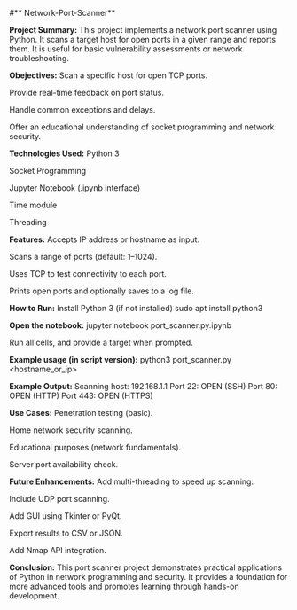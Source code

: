#** Network-Port-Scanner**

**Project Summary:**
This project implements a network port scanner using Python. It scans a target host for open ports in a given range and reports them. It is useful for basic vulnerability assessments or network troubleshooting.

**Obejectives:**
Scan a specific host for open TCP ports.

Provide real-time feedback on port status.

Handle common exceptions and delays.

Offer an educational understanding of socket programming and network security.

**Technologies Used:**
Python 3

Socket Programming

Jupyter Notebook (.ipynb interface)

Time module

Threading

**Features:**
Accepts IP address or hostname as input.

Scans a range of ports (default: 1–1024).

Uses TCP to test connectivity to each port.

Prints open ports and optionally saves to a log file.

**How to Run:**
Install Python 3 (if not installed)
sudo apt install python3

**Open the notebook:**
jupyter notebook port_scanner.py.ipynb

Run all cells, and provide a target when prompted.

**Example usage (in script version):**
python3 port_scanner.py <hostname_or_ip>

 **Example Output:**
 Scanning host: 192.168.1.1
Port 22: OPEN (SSH)
Port 80: OPEN (HTTP)
Port 443: OPEN (HTTPS)

**Use Cases:**
Penetration testing (basic).

Home network security scanning.

Educational purposes (network fundamentals).

Server port availability check.

**Future Enhancements:**
Add multi-threading to speed up scanning.

Include UDP port scanning.

Add GUI using Tkinter or PyQt.

Export results to CSV or JSON.

Add Nmap API integration.
 
 **Conclusion:**
 This port scanner project demonstrates practical applications of Python in network programming and security. It provides a foundation for more advanced tools and promotes learning through hands-on development.
